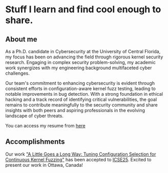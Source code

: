 # Stuff I learn and find cool enough to share.
## About me
As a Ph.D. candidate in Cybersecurity at the University of Central Florida, my focus has been on advancing the field through rigorous kernel security research. Engaging in complex security problem-solving, my academic work synergizes with my engineering background multifaceted cyber challenges.

Our team's commitment to enhancing cybersecurity is evident through consistent efforts in configuration-aware kernel fuzz testing, leading to notable improvements in bug detection. With a strong foundation in ethical hacking and a track record of identifying critical vulnerabilities, the goal remains to contribute meaningfully to the security community and share insights with both peers and aspiring professionals in the evolving landscape of cyber threats.

You can access my resume from [here](https://drive.google.com/file/d/1e6Ia4Rb3wTJia9ZuKSqgktx5T9gJf_d3/view?usp=sharing)

## Accomplishments
Our work ["A Little Goes a Long Way: Tuning Configuration Selection for Continuous Kernel Fuzzing"](https://drive.google.com/file/d/1MuCOo7rLF7Ci4d-MaqqZHfOme8WjL9Mm/view?usp=sharing) has been accepted to [ICSE25](https://conf.researchr.org/home/icse-2025). Excited to present our work in Ottawa, Canada!

